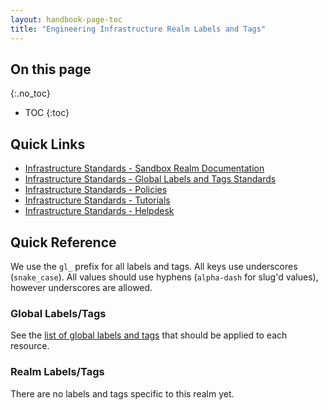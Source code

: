 ```yaml
---
layout: handbook-page-toc
title: "Engineering Infrastructure Realm Labels and Tags"
---
```


## On this page
{:.no_toc}

- TOC
{:toc}

## Quick Links

* [Infrastructure Standards - Sandbox Realm Documentation](/handbook/infrastructure-standards/realms/sandbox)
* [Infrastructure Standards - Global Labels and Tags Standards](/handbook/infrastructure-standards/labels-tags)
* [Infrastructure Standards - Policies](/handbook/infrastructure-standards/policies)
* [Infrastructure Standards - Tutorials](/handbook/infrastructure-standards/tutorials)
* [Infrastructure Standards - Helpdesk](/handbook/infrastructure-standards/helpdesk)

## Quick Reference

We use the `gl_` prefix for all labels and tags. All keys use underscores (`snake_case`). All values should use hyphens (`alpha-dash` for slug'd values), however underscores are allowed.

### Global Labels/Tags

See the [list of global labels and tags](/handbook/infrastructure-standards/labels-tags) that should be applied to each resource.

### Realm Labels/Tags

There are no labels and tags specific to this realm yet.
